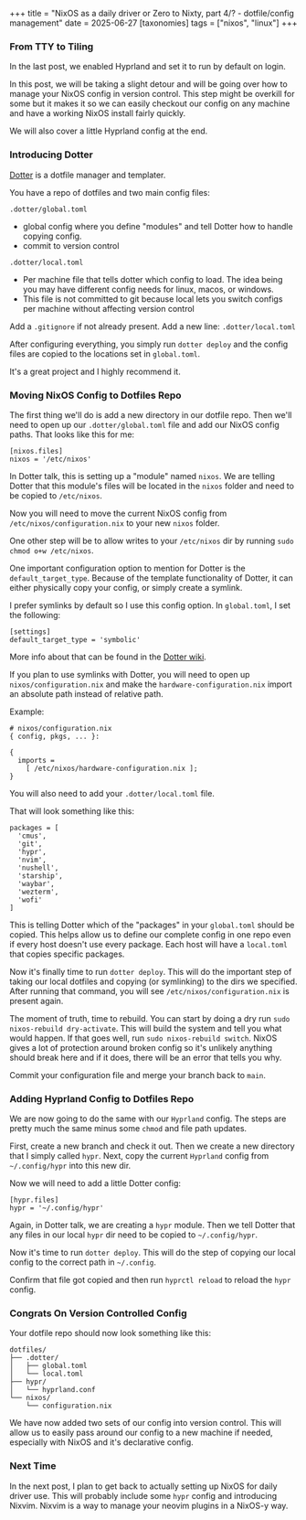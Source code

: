 +++
title = "NixOS as a daily driver or Zero to Nixty, part 4/? - dotfile/config management"
date = 2025-06-27
[taxonomies]
tags = ["nixos", "linux"]
+++

### From TTY to Tiling

In the last post, we enabled Hyprland and set it to run by default on login.

In this post, we will be taking a slight detour and will be going over how to
manage your NixOS config in version control. This step might be overkill for
some but it makes it so we can easily checkout our config on any machine and
have a working NixOS install fairly quickly.

We will also cover a little Hyprland config at the end.

### Introducing Dotter

[Dotter](https://github.com/SuperCuber/dotter) is a dotfile manager and templater.

You have a repo of dotfiles and two main config files:

`.dotter/global.toml`
  - global config where you define "modules" and tell Dotter how to handle
    copying config.
  - commit to version control

`.dotter/local.toml`
  - Per machine file that tells dotter which config to load. The idea being
  you may have different config needs for linux, macos, or windows.
  - This file is not committed to git because local lets you switch configs
  per machine without affecting version control

Add a `.gitignore` if not already present.
Add a new line:
`.dotter/local.toml`

After configuring everything, you simply run `dotter deploy` and the config
files are copied to the locations set in `global.toml`.

It's a great project and I highly recommend it.

### Moving NixOS Config to Dotfiles Repo

The first thing we'll do is add a new directory in our dotfile repo. Then
we'll need to open up our `.dotter/global.toml` file and add our NixOS config
paths. That looks like this for me:

```
[nixos.files]
nixos = '/etc/nixos'
```

In Dotter talk, this is setting up a "module" named `nixos`. We are telling Dotter
that this module's files will be located in the `nixos` folder and need to be
copied to `/etc/nixos`.

Now you will need to move the current NixOS config from
`/etc/nixos/configuration.nix` to your new `nixos` folder.

One other step will be to allow writes to your `/etc/nixos` dir by running
`sudo chmod o+w /etc/nixos`.

One important configuration option to mention for Dotter is the
`default_target_type`. Because of the template functionality of Dotter,
it can either physically copy your config, or simply create a symlink.

I prefer symlinks by default so I use this config option. In `global.toml`, I
set the following:

```
[settings]
default_target_type = 'symbolic'
```

More info about that can be found in the [Dotter wiki](https://github.com/SuperCuber/dotter/wiki/5.-Built%E2%80%90ins,-Helpers,-and-Settings#settings).

If you plan to use symlinks with Dotter, you will need to open up
`nixos/configuration.nix` and make the `hardware-configuration.nix` import
an absolute path instead of relative path.

Example:

```
# nixos/configuration.nix
{ config, pkgs, ... }:

{
  imports =
    [ /etc/nixos/hardware-configuration.nix ];
}
```

You will also need to add your `.dotter/local.toml` file.

That will look something like this:

```
packages = [
  'cmus',
  'git',
  'hypr',
  'nvim',
  'nushell',
  'starship',
  'waybar',
  'wezterm',
  'wofi'
]
```

This is telling Dotter which of the "packages" in your `global.toml` should be
copied. This helps allow us to define our complete config in one repo even if
every host doesn't use every package. Each host will have a `local.toml` that
copies specific packages.

Now it's finally time to run `dotter deploy`. This will do the important step
of taking our local dotfiles and copying (or symlinking) to the dirs we
specified. After running that command, you will see
`/etc/nixos/configuration.nix` is present again.

The moment of truth, time to rebuild. You can start by doing a dry run
`sudo nixos-rebuild dry-activate`. This will build the system and tell you what
would happen. If that goes well, run `sudo nixos-rebuild switch`. NixOS gives a lot
of protection around broken config so it's unlikely anything should break here
and if it does, there will be an error that tells you why.

Commit your configuration file and merge your branch back to `main`.

### Adding Hyprland Config to Dotfiles Repo

We are now going to do the same with our `Hyprland` config. The steps are pretty
much the same minus some `chmod` and file path updates.

First, create a new branch and check it out. Then we create a new directory that
I simply called `hypr`. Next, copy the current `Hyprland` config from
`~/.config/hypr` into this new dir.

Now we will need to add a little Dotter config:
```
[hypr.files]
hypr = '~/.config/hypr'
```

Again, in Dotter talk, we are creating a `hypr` module. Then we tell Dotter that
any files in our local `hypr` dir need to be copied to `~/.config/hypr`.

Now it's time to run `dotter deploy`. This will do the step of copying our
local config to the correct path in `~/.config`.

Confirm that file got copied and then run `hyprctl reload` to reload the `hypr`
config.

### Congrats On Version Controlled Config

Your dotfile repo should now look something like this:

```
dotfiles/
├── .dotter/
│   ├── global.toml
│   └── local.toml
├── hypr/
│   └── hyprland.conf
└── nixos/
    └── configuration.nix
```

We have now added two sets of our config into version control. This will allow
us to easily pass around our config to a new machine if needed, especially with
NixOS and it's declarative config.

### Next Time

In the next post, I plan to get back to actually setting up NixOS for daily driver
use. This will probably include some `hypr` config and introducing Nixvim. Nixvim
is a way to manage your neovim plugins in a NixOS-y way.
